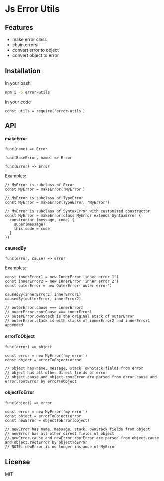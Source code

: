 # Js Error Utils

## Features

- make error class
- chain errors
- convert error to object
- convert object to error

## Installation

In your bash

```bash
npm i -S error-utils
```

In your code

```ecmascript 6
const utils = require('error-utils')
```

## API

#### makeError

`func(name) => Error`

`func(BaseError, name) => Error`

`func(Error) => Error`

Examples:

```ecmascript 6
// MyError is subclass of Error
const MyError = makeError('MyError')

// MyError is subclass of TypeError
const MyError = makeError(TypeError, 'MyError')

// MyError is subclass of SyntaxError with customized constructor
const MyError = makeError(class MyError extends SyntaxError {
  constructor (message, code) {
    super(message)
    this.code = code
  }
})
```

#### causedBy

`func(error, cause) => error`

Examples:

```ecmascript 6
const innerError1 = new InnerError('inner error 1')
const innerError2 = new InnerError('inner error 2')
const outerError = new OuterError('outer error')

causedBy(innerError2, innerError1)
causedBy(outterError, innerError2)

// outerError.cause === innerError2
// outerError.rootCause === innerError1
// outerError.ownStack is the original stack of outerError
// outerError.stack is with stacks of innerError2 and innerError1 appended
```

#### errorToObject

`func(error) => object`

```ecmascript 6
const error = new MyError('my error')
const object = errorToObject(error)

// object has name, message, stack, ownStack fields from error
// object has all other direct fields of error
// object.cause and object.rootError are parsed from error.cause and error.rootError by errorToObject
```

#### objectToError

`func(object) => error`

```ecmascript 6
const error = new MyError('my error')
const object = errorToObject(error)
const newError = objectToError(object)

// newError has name, message, stack, ownStack fields from object
// newError has all other direct fields of object
// newError.cause and newError.rootError are parsed from object.cause and object.rootError by objectToError
// NOTE: newError is no longer instance of MyError
```

## License

MIT